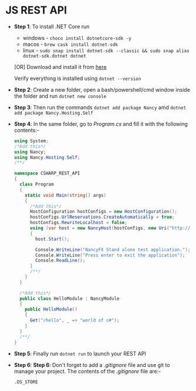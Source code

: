 # JS REST API

- **Step 1**: To install .NET Core run

  - windows - `choco install dotnetcore-sdk -y`
  - macos - `brew cask install dotnet-sdk`
  - linux - `sudo snap install dotnet-sdk --classic && sudo snap alias dotnet-sdk.dotnet dotnet`

  [OR] Download and install it from [here](https://dotnet.microsoft.com/download)

  Verify everything is installed using `dotnet --version`

- **Step 2**: Create a new folder, open a bash/powershell/cmd window inside the folder and run `dotnet new console`

- **Step 3**: Then run the commands `dotnet add package Nancy` amd `dotnet add package Nancy.Hosting.Self`

- **Step 4**: In the same folder, go to _Program.cs_ and fill it with the following contents:-

  ```c#
  using System;
  /*Add this*/
  using Nancy;
  using Nancy.Hosting.Self;
  /**/

  namespace CSHARP_REST_API
  {
    class Program
    {
      static void Main(string[] args)
      {
        /*Add this*/
        HostConfiguration hostConfigs = new HostConfiguration();
        hostConfigs.UrlReservations.CreateAutomatically = true;
        hostConfigs.RewriteLocalhost = false;
        using (var host = new NancyHost(hostConfigs, new Uri("http://localhost:5000")))
        {
          host.Start();

          Console.WriteLine("NancyFX Stand alone test application.");
          Console.WriteLine("Press enter to exit the application");
          Console.ReadLine();
        }
        /**/
      }
    }

    /*Add this*/
    public class HelloModule : NancyModule
    {
      public HelloModule()
      {
        Get("/hello", _ => "world of c#");
      }
    }
    /**/
  }
  ```

- **Step 5**: Finally run `dotnet run` to launch your REST API

- **Step 6**: **Step 6**: Don't forget to add a _.gitignore_ file and use git to manage your project. The contents of the _.gitignore_ file are:-
  ```
  .DS_STORE
  ```
